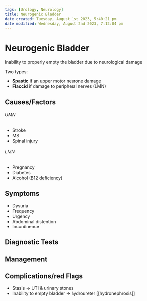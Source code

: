 ```yaml
---
tags: [Urology, Neurology]
title: Neurogenic Bladder
date created: Tuesday, August 1st 2023, 5:40:21 pm
date modified: Wednesday, August 2nd 2023, 7:12:04 pm
---
```




# Neurogenic Bladder

Inability to properly empty the bladder due to neurological damage

Two types:

- **Spastic** if an upper motor neurone damage
- **Flaccid** if damage to peripheral nerves (LMN)

## Causes/Factors

###### UMN

- Stroke
- MS
- Spinal injury

###### LMN

- Pregnancy
- Diabetes
- Alcohol (B12 deficiency)

## Symptoms

- Dysuria
- Frequency
- Urgency
- Abdominal distention
- Incontinence

## Diagnostic Tests

## Management

## Complications/red Flags

- Stasis -> UTI & urinary stones
- Inability to empty bladder -> hydroureter [[hydronephrosis]]
